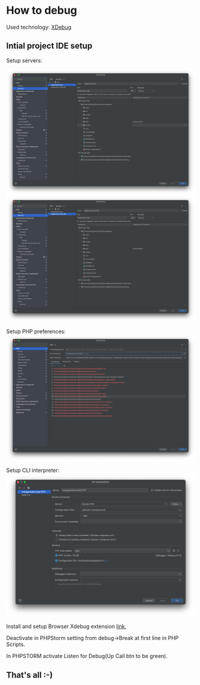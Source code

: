 # How to debug

Used technology: [XDebug](https://xdebug.org/)

## Intial project IDE setup

Setup servers:

![Port 80](media/Servers-01.png)
![Port 443](media/Servers-02.png)

Setup PHP preferences:
![PHP preferences](media/PHP-Preferences.png)

Setup CLI interpreter:
![CLI interpreter](media/CLI-Interpreter.png)

Install and setup Browser Xdebug extension [link](https://www.jetbrains.com/help/phpstorm/browser-debugging-extensions.html),

Deactivate in PHPStorm setting from debug->Break at first line in PHP Scripts.

In PHPSTORM activate Listen for Debug(Up Call btn to be green).

## That's all :-)

